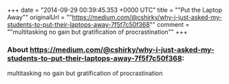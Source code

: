 +++
date = "2014-09-29 00:39:45.353 +0000 UTC"
title = ""Put the Laptop Away""
originalUrl = ""https://medium.com/@cshirky/why-i-just-asked-my-students-to-put-their-laptops-away-7f5f7c50f368""
comment = ""multitasking no gain but gratification of procrastination""
+++

### About https://medium.com/@cshirky/why-i-just-asked-my-students-to-put-their-laptops-away-7f5f7c50f368:

multitasking no gain but gratification of procrastination
